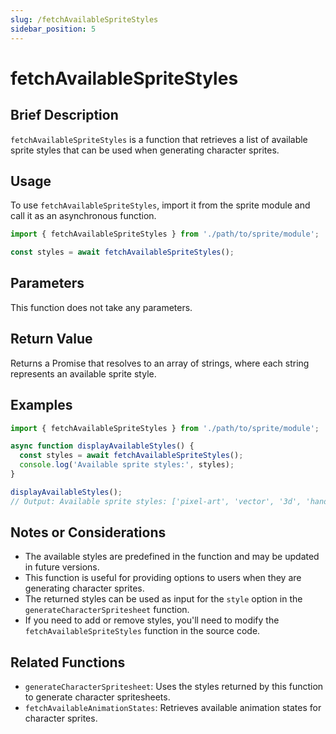 ```yaml
---
slug: /fetchAvailableSpriteStyles
sidebar_position: 5
---
```


# fetchAvailableSpriteStyles

## Brief Description

`fetchAvailableSpriteStyles` is a function that retrieves a list of available sprite styles that can be used when generating character sprites.

## Usage

To use `fetchAvailableSpriteStyles`, import it from the sprite module and call it as an asynchronous function.

```javascript
import { fetchAvailableSpriteStyles } from './path/to/sprite/module';

const styles = await fetchAvailableSpriteStyles();
```

## Parameters

This function does not take any parameters.

## Return Value

Returns a Promise that resolves to an array of strings, where each string represents an available sprite style.

## Examples

```javascript
import { fetchAvailableSpriteStyles } from './path/to/sprite/module';

async function displayAvailableStyles() {
  const styles = await fetchAvailableSpriteStyles();
  console.log('Available sprite styles:', styles);
}

displayAvailableStyles();
// Output: Available sprite styles: ['pixel-art', 'vector', '3d', 'hand-drawn', 'anime']
```

## Notes or Considerations

- The available styles are predefined in the function and may be updated in future versions.
- This function is useful for providing options to users when they are generating character sprites.
- The returned styles can be used as input for the `style` option in the `generateCharacterSpritesheet` function.
- If you need to add or remove styles, you'll need to modify the `fetchAvailableSpriteStyles` function in the source code.

## Related Functions

- `generateCharacterSpritesheet`: Uses the styles returned by this function to generate character spritesheets.
- `fetchAvailableAnimationStates`: Retrieves available animation states for character sprites.